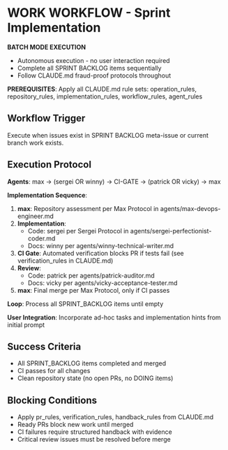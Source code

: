 # WORK WORKFLOW - Sprint Implementation

**BATCH MODE EXECUTION**
- Autonomous execution - no user interaction required
- Complete all SPRINT BACKLOG items sequentially
- Follow CLAUDE.md fraud-proof protocols throughout

**PREREQUISITES**: Apply all CLAUDE.md rule sets: operation_rules, repository_rules, implementation_rules, workflow_rules, agent_rules

## Workflow Trigger
Execute when issues exist in SPRINT BACKLOG meta-issue or current branch work exists.

## Execution Protocol
**Agents**: max → (sergei OR winny) → CI-GATE → (patrick OR vicky) → max

**Implementation Sequence**:
1. **max**: Repository assessment per Max Protocol in agents/max-devops-engineer.md
2. **Implementation**: 
   - Code: sergei per Sergei Protocol in agents/sergei-perfectionist-coder.md
   - Docs: winny per agents/winny-technical-writer.md
3. **CI Gate**: Automated verification blocks PR if tests fail (see verification_rules in CLAUDE.md)
4. **Review**: 
   - Code: patrick per agents/patrick-auditor.md
   - Docs: vicky per agents/vicky-acceptance-tester.md
5. **max**: Final merge per Max Protocol, only if CI passes

**Loop**: Process all SPRINT_BACKLOG items until empty

**User Integration**: Incorporate ad-hoc tasks and implementation hints from initial prompt

## Success Criteria
- All SPRINT_BACKLOG items completed and merged
- CI passes for all changes  
- Clean repository state (no open PRs, no DOING items)

## Blocking Conditions
- Apply pr_rules, verification_rules, handback_rules from CLAUDE.md
- Ready PRs block new work until merged
- CI failures require structured handback with evidence
- Critical review issues must be resolved before merge